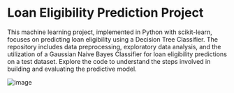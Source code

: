 <h1>Loan Eligibility Prediction Project</h1>

This machine learning project, implemented in Python with scikit-learn, focuses on predicting loan eligibility using a Decision Tree Classifier. The repository includes data preprocessing, exploratory data analysis, and the utilization of a Gaussian Naive Bayes Classifier for loan eligibility predictions on a test dataset. Explore the code to understand the steps involved in building and evaluating the predictive model.

![image](https://github.com/LIMON-714/Auto_Loan_Prediction/assets/81027586/473b29d9-5096-4e1b-8218-cf4abbbf111f)

